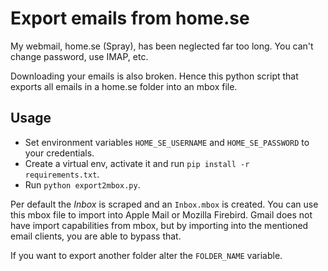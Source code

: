 # Export emails from home.se

My webmail, home.se (Spray), has been neglected far too long.
You can't change password, use IMAP, etc. 

Downloading your emails is also broken. Hence this python script that exports all emails in a home.se folder into an mbox file.

## Usage

- Set environment variables `HOME_SE_USERNAME` and `HOME_SE_PASSWORD` to your credentials.
- Create a virtual env, activate it and run `pip install -r requirements.txt`.
- Run `python export2mbox.py`.

Per default the _Inbox_ is scraped and an `Inbox.mbox` is created.
You can use this mbox file to import into Apple Mail or Mozilla Firebird.
Gmail does not have import capabilities from mbox, but by importing into the mentioned email clients, you are able to bypass that. 

If you want to export another folder alter the `FOLDER_NAME` variable.
